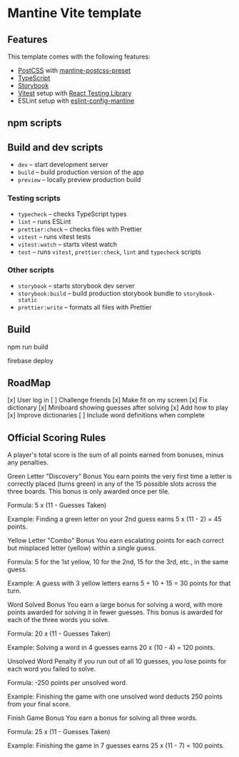 # Mantine Vite template

## Features

This template comes with the following features:

- [PostCSS](https://postcss.org/) with [mantine-postcss-preset](https://mantine.dev/styles/postcss-preset)
- [TypeScript](https://www.typescriptlang.org/)
- [Storybook](https://storybook.js.org/)
- [Vitest](https://vitest.dev/) setup with [React Testing Library](https://testing-library.com/docs/react-testing-library/intro)
- ESLint setup with [eslint-config-mantine](https://github.com/mantinedev/eslint-config-mantine)

## npm scripts

## Build and dev scripts

- `dev` – start development server
- `build` – build production version of the app
- `preview` – locally preview production build

### Testing scripts

- `typecheck` – checks TypeScript types
- `lint` – runs ESLint
- `prettier:check` – checks files with Prettier
- `vitest` – runs vitest tests
- `vitest:watch` – starts vitest watch
- `test` – runs `vitest`, `prettier:check`, `lint` and `typecheck` scripts

### Other scripts

- `storybook` – starts storybook dev server
- `storybook:build` – build production storybook bundle to `storybook-static`
- `prettier:write` – formats all files with Prettier

## Build

npm run build

firebase deploy

## RoadMap

[x] User log in
[ ] Challenge friends
[x] Make fit on my screen
[x] Fix dictionary
[x] Miniboard showing guesses after solving
[x] Add how to play
[x] Improve dictionaries
[ ] Include word definitions when complete

## Official Scoring Rules

A player's total score is the sum of all points earned from bonuses, minus any penalties.

Green Letter "Discovery" Bonus
You earn points the very first time a letter is correctly placed (turns green) in any of the 15 possible slots across the three boards. This bonus is only awarded once per tile.

Formula: 5 x (11 - Guesses Taken)

Example: Finding a green letter on your 2nd guess earns 5 x (11 - 2) = 45 points.

Yellow Letter "Combo" Bonus
You earn escalating points for each correct but misplaced letter (yellow) within a single guess.

Formula: 5 for the 1st yellow, 10 for the 2nd, 15 for the 3rd, etc., in the same guess.

Example: A guess with 3 yellow letters earns 5 + 10 + 15 = 30 points for that turn.

Word Solved Bonus
You earn a large bonus for solving a word, with more points awarded for solving it in fewer guesses. This bonus is awarded for each of the three words you solve.

Formula: 20 x (11 - Guesses Taken)

Example: Solving a word in 4 guesses earns 20 x (10 - 4) = 120 points.

Unsolved Word Penalty
If you run out of all 10 guesses, you lose points for each word you failed to solve.

Formula: -250 points per unsolved word.

Example: Finishing the game with one unsolved word deducts 250 points from your final score.

Finish Game Bonus
You earn a bonus for solving all three words.

Formula: 25 x (11 - Guesses Taken)

Example: Finishing the game in 7 guesses earns 25 x (11 - 7) = 100 points.
